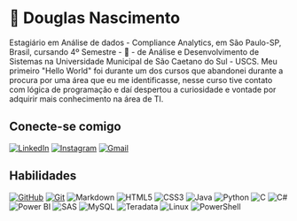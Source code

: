 
# 🤙 Douglas Nascimento 
Estagiário em Análise de dados - Compliance Analytics, em São Paulo-SP, Brasil, cursando 4º Semestre - 🙌 -  de Análise e Desenvolvimento de Sistemas na Universidade Municipal de São Caetano do Sul - USCS. Meu primeiro "Hello World" foi durante um dos cursos que abandonei durante a procura por uma área que eu me identificasse, nesse curso tive contato com lógica de programação e daí despertou a curiosidade e vontade por adquirir mais conhecimento na área de TI.


## Conecte-se comigo
[![LinkedIn](https://img.shields.io/badge/LinkedIn-fff?style=for-the-badge&logo=linkedin&logoColor=0E76A8)](https://www.linkedin.com/in/dgsousa1992/)
[![Instagram](https://img.shields.io/badge/Instagram-fff?style=for-the-badge&logo=instagram)](https://www.instagram.com/nascidoug/)
[![Gmail](https://img.shields.io/badge/Gmail-fff?style=for-the-badge&logo=gmail&logoColor=EA4335)](mailto:dgsousa@gmail.com)




## Habilidades
[![GitHub](https://img.shields.io/badge/GitHub-fff?style=for-the-badge&logo=github&logoColor=000)](https://docs.github.com/)
[![Git](https://img.shields.io/badge/Git-fff?style=for-the-badge&logo=git)](https://git-scm.com/doc) 
![Markdown](https://img.shields.io/badge/Markdown-fff?style=for-the-badge)
![HTML5](https://img.shields.io/badge/HTML5-fff?style=for-the-badge&logo=html5)
![CSS3](https://img.shields.io/badge/CSS3-fff?style=for-the-badge&logo=css3&logoColor=264CE4)
![Java](https://img.shields.io/badge/Java-fff?style=for-the-badge&logo=java)
![Python](https://img.shields.io/badge/Python-fff?style=for-the-badge&logo=python)
![C](https://img.shields.io/badge/C-fff?style=for-the-badge&logo=c)
![C#](https://img.shields.io/badge/C%23-fff?style=for-the-badge&logo=c-sharp&logoColor=823085)
![Power BI](https://img.shields.io/badge/Power%20BI-fff?style=for-the-badge&logo=power-bi&logoColor=00AEF0)
![SAS](https://img.shields.io/badge/SAS-fff?style=for-the-badge&logo=sas&logoColor=003366)
![MySQL](https://img.shields.io/badge/MySQL-fff?style=for-the-badge&logo=mysql&logoColor=4479A1)
![Teradata](https://img.shields.io/badge/Teradata-fff?style=for-the-badge&logo=teradata&logoColor=FF6F00)
![Linux](https://img.shields.io/badge/Linux-fff?style=for-the-badge&logo=linux&logoColor=black)
![PowerShell](https://img.shields.io/badge/PowerShell-fff?style=for-the-badge&logo=powershell&logoColor=5391FE)



